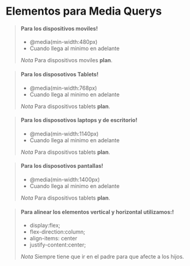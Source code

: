 # Elementos para Media Querys

> #### Para los dispositivos moviles!
>
> - @media(min-width:480px)
> - Cuando llega al minimo en adelante
>
>  *Nota* Para dispositivos moviles  **plan**.

> #### Para los disposotivos Tablets!
>
> - @media(min-width:768px)
> - Cuando llega al minimo en adelante
>
>  *Nota* Para dispositivos tablets  **plan**.

> #### Para los disposotivos laptops y de escritorio!
>
> - @media(min-width:1140px)
> - Cuando llega al minimo en adelante
>
>  *Nota* Para dispositivos tablets  **plan**.

> #### Para los disposotivos pantallas!
>
> - @media(min-width:1400px)
> - Cuando llega al minimo en adelante
>
>  *Nota* Para dispositivos tablets  **plan**.

> #### Para alinear los elementos vertical y horizontal utilizamos:!
>
> - display:flex;
> - flex-direction:column;
> - align-items: center
> - justify-content:center;
>
>  *Nota* Siempre tiene que ir en el padre para que afecte a los hijos.
